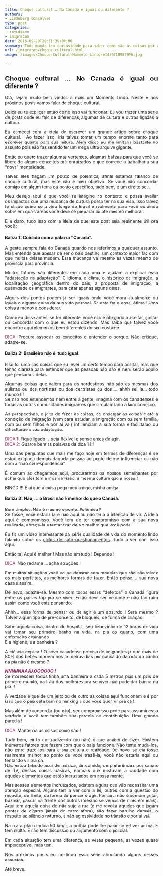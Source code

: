 ```yaml
---
title: Choque cultural … No Canada é igual ou diferente ?
authors:
- Lindoberg Gonçalves
type: post
categories:
- cotidiano
- imigracao
date: 2016-09-29T20:51:39+00:00
summary: Todo mundo tem curiosidade para saber como são as coisas por aqui. Neste post falamos de choque cultural, das diferenças e de adaptação. Porque as diferenças são importantes ? Qual o seu papel neste caso ?
url: /imigracao/choque-cultural.html
image: /images/Choque-Cultural-Momento-Lindo-e1475718987996.jpg

---
```

<h2 style="text-align: justify;">
  Choque cultural &#8230; No Canada é igual ou diferente ?
</h2>

<p style="text-align: justify;">
  Olá, sejam muito bem vindos a mais um Momento Lindo. Neste e nos próximos posts vamos falar de choque cultural.
</p>

<p style="text-align: justify;">
  Deixa eu te explicar então como isso vai funcionar. Eu vou trazer uma série de posts onde eu falo de diferenças, algumas de cultura e outras ligadas a cultura.
</p>

<p style="text-align: justify;">
  Eu comecei com a ideia de escrever um grande artigo sobre choque cultural.  Ao fazer isso, iria talvez tomar um tempo enorme tanto para escrever quanto para sua leitura. Além disso eu me limitaria bastante no assunto pois não faz sentido ter um mega ultra arquivo gigante.
</p>

<p style="text-align: justify;">
  Então eu quero trazer algumas vertentes, algumas balizas para que você se libere de alguns conceitos pré-enraizados e que comece a trabalhar a sua &#8220;nova&#8221; mentalidade.
</p>

<p style="text-align: justify;">
  Talvez eles tragam um pouco de polêmica, afinal estamos falando de choque cultural, mas este não é meu objetivo. Se você não concordar comigo em algum tema ou ponto específico, tudo bem, é um direito seu.
</p>

<p style="text-align: justify;">
  Meu desejo aqui é que você se imagine no contexto e possa avaliar os impactos que uma mudança de cultura possa ter na sua vida. Isso talvez te clique sobre se a vida longe do Brasil é realmente para você ou ainda sobre em quais áreas você deve se preparar ou até mesmo melhorar.
</p>

<p style="text-align: justify;">
  E é claro, tudo isso com a ideia de que este post seja realmente útil pra você :
</p>

<h4 style="text-align: justify;">
  <strong>Baliza 1:</strong> Cuidado com a palavra &#8220;Canadá&#8221;.
</h4>

<p style="text-align: justify;">
  A gente sempre fala do Canadá quando nos referimos a qualquer assunto. Mas entenda que apesar de ser o pais destino, um contexto maior faz com que muitas coisas mudem. Essa mudança vai mesmo as vezes mesmo de província para província.
</p>

<p style="text-align: justify;">
  Muitos fatores são diferentes em cada uma e ajudam a explicar essa &#8220;adaptação na adaptação&#8221;. O idioma, o clima, o histórico de imigração, a localização geográfica dentro do pais, a proposta de imigração, a quantidade de imigrantes, para citar apenas alguns deles.
</p>

<p style="text-align: justify;">
  Alguns dos pontos podem já ser iguais onde você mora atualmente ou iguais a alguma coisa da sua vida pessoal. Se este for o caso, ótimo ! Uma coisa a menos a considerar.
</p>

<p style="text-align: justify;">
  Como eu disse antes, se for diferente, você não é obrigado a aceitar, gostar ou concordar com o que eu estou dizendo. Mas saiba que talvez você encontre aqui elementos bem diferentes do seu costume.
</p>

<p style="text-align: justify;">
  <span style="color: #993366;">DICA:</span> Procure associar os conceitos e entender o porque. Não critique, adapte-se.
</p>

<h4 style="text-align: justify;">
  <strong>Baliza 2:</strong> Brasileiro não é  tudo igual.
</h4>

<p style="text-align: justify;">
  Isso foi uma das coisas que eu levei um certo tempo para aceitar, mas que tenho clareza para entender que as pessoas não são e nem serão aquilo que pensamos delas.
</p>

<p style="text-align: justify;">
  Algumas coisas que valem para os nordestinos não são as mesmas dos sulistas ou dos nortistas ou dos centristas ou dos &#8230; ahhh sei la&#8230; todo mundo !!!<br /> Se não nos entendemos nem entre a gente, imagina com os canadenses e todas as outras comunidades imigrantes que circulam lado a lado conosco.
</p>

<p style="text-align: justify;">
  As perspectivas, o jeito de fazer as coisas, de enxergar as coisas e até a condição de imigração (vem para estudar, a imigração com ou sem família, com ou sem filhos e por ai vai) influenciam a sua forma e facilitarão ou dificultarão a sua adaptação.
</p>

<p style="text-align: justify;">
  <span style="color: #993366;">DICA 1:</span> Fique ligado &#8230; seja flexível e pense antes de agir.<br /> <span style="color: #993366;">DICA 2:</span> Guarde bem as palavras da dica 1 !!!
</p>

<p style="text-align: justify;">
  Uma das perguntas que mais me faço hoje em termos de diferenças é se estou exigindo demais daquela pessoa ao ponto de me influenciar ou não com a &#8220;não correspondência&#8221;.
</p>

<p style="text-align: justify;">
  É comum ao chegarmos aqui, procurarmos os nossos semelhantes por achar que eles tem a mesma visão, a mesma cultura que a nossa !
</p>

<p style="text-align: justify;">
  BINGO !!! É ai que a coisa pega meu amigo, minha amiga.
</p>

<h4 style="text-align: justify;">
  <strong>Baliza 3:</strong> Não, &#8230; o Brasil não é melhor do que o Canadá.
</h4>

<p style="text-align: justify;">
  Bem simples. Não é mesmo e ponto. Polêmica ?<br /> Se fosse, você estaria la e não aqui ou não teria a intenção de vir. A ideia aqui é compromisso. Você tem de ter compromisso com a sua nova realidade, abraça-la e tentar tirar dela o melhor que você pode.
</p>

<p style="text-align: justify;">
  Eu fiz um vídeo interessante da série qualidade de vida do momento lindo falando sobre os <a href="http://www.canadaagora.com/berg/ml-17-ciclos.html">ciclos de auto-questionamentos</a>. Tudo a ver com isso aqui.
</p>

<p style="text-align: justify;">
  Então ta! Aqui é melhor ! Mas não em tudo ! Depende !
</p>

<p style="text-align: justify;">
  <span style="color: #993366;">DICA:</span> Não reclame &#8230; ache soluções !
</p>

<p style="text-align: justify;">
  Em muitas situações você vai se deparar com modelos que não são talvez os mais perfeitos, as melhores formas de fazer. Então pense&#8230;. sua nova casa é assim.
</p>

<p style="text-align: justify;">
  De novo, adapte-se. Mesmo com todos esses &#8220;defeitos&#8221; o Canadá figura entre os países top pra se viver. Então deve ser verdade e não tao ruim assim como você esta pensando.
</p>

<p style="text-align: justify;">
  Ahhh&#8230; essa forma de pensar ou de agir é um absurdo ! Será mesmo ? Talvez algum tipo de pre-conceito, de bloqueio, de forma de criação.
</p>

<p style="text-align: justify;">
  Sabe aquela coisa, dentro do hospital, seu bebezinho de 12 horas de vida vai tomar seu primeiro banho na vida, na pia do quarto, com uma enfermeira ensinando.<br /> E a higiene, e a banheira ?
</p>

<p style="text-align: justify;">
  A ciência explica ! O povo canadense precisa de imigrantes já que mais de 80% dos bebês morrem nos primeiros dias por causa do danado do banho na pia não é mesmo ?
</p>

<p style="text-align: justify;">
  <em><strong><span style="color: #993366;">NNNNNÃÃÃÃOOOOOO !</span></strong></em><br /> Se morressem todos tinha uma banheira a cada 5 metros pois um pais de primeiro mundo, na lista dos melhores pra se viver não pode dar banho na pia !!
</p>

<p style="text-align: justify;">
  A verdade é que de um jeito ou de outro as coisas aqui funcionam e é por isso que o pais esta bem no hanking e que você quer vir pra cá !.
</p>

<p style="text-align: justify;">
  Mas além de concordar (ou não), seu compromisso pede para assumir essa verdade e você tem também sua parcela de contribuição. Uma grande parcela !
</p>

<p style="text-align: justify;">
  <span style="color: #993366;">DICA:</span> Mantenha as coisas como são !
</p>

<p style="text-align: justify;">
  Tudo bem, eu to contradizendo (ou não) o que acabei de dizer. Existem inúmeros fatores que fazem com que o pais funcione. Não tente muda-los, não tente traze-los para a sua cultura e realidade. De novo, se ela fosse realmente melhor ao ponto de você trazê-la, você não estaria aqui ou tentando vir pra cá.<br /> Não estou falando aqui de música, de comida, de preferências por canais de TV, dessas coisas básicas, normais que misturam a saudade com aqueles elementos que estão incrustados em nossa mente.
</p>

<p style="text-align: justify;">
  Mas nesses elementos incrustados, existem alguns que vão necessitar uma atenção especial. Alguns tem a ver com a lei, outros com a questão do respeito, do limite, da forma de pensar e agir. Por aqui não é comum gritar, buzinar, passar na frente dos outros (mesmo se vemos de mais em mais). Aqui tem aquela coisa do não suje a rua (e me revolta aqueles que jogam pontas de cigarro janela do carro afora), não fazer barulho demais, o respeito ao silêncio noturno, a não agressividade no trânsito e por ai vai.
</p>

<p style="text-align: justify;">
  Na rua a placa indica 50 km/h, a polícia pode lhe parar se estiver acima. E tem multa. E não tem discussão ou argumento com o policial.
</p>

<p style="text-align: justify;">
  Em cada situação tem uma diferença, as vezes pequena, as vezes quase imperceptível, mas tem.
</p>

<p style="text-align: justify;">
  Nos próximos posts eu continuo essa série abordando alguns desses assuntos.
</p>

<p style="text-align: justify;">
  Até breve.
</p>